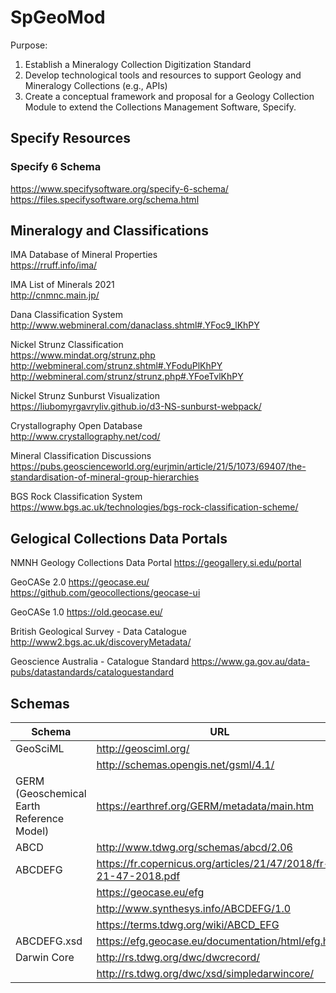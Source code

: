 # SpGeoMod
Purpose:
1. Establish a Mineralogy Collection Digitization Standard
2. Develop technological tools and resources to support Geology and Mineralogy Collections (e.g., APIs)
3. Create a conceptual framework and proposal for a Geology Collection Module to extend the Collections Management Software, Specify.

## Specify Resources
### Specify 6 Schema
https://www.specifysoftware.org/specify-6-schema/
https://files.specifysoftware.org/schema.html

## Mineralogy and Classifications
IMA Database of Mineral Properties  
https://rruff.info/ima/

IMA List of Minerals 2021  
http://cnmnc.main.jp/

Dana Classification System  
http://www.webmineral.com/danaclass.shtml#.YFoc9_lKhPY

Nickel Strunz Classification  
https://www.mindat.org/strunz.php
http://webmineral.com/strunz.shtml#.YFoduPlKhPY
http://webmineral.com/strunz/strunz.php#.YFoeTvlKhPY

Nickel Strunz Sunburst Visualization  
https://liubomyrgavryliv.github.io/d3-NS-sunburst-webpack/

Crystallography Open Database  
http://www.crystallography.net/cod/

Mineral Classification Discussions  
https://pubs.geoscienceworld.org/eurjmin/article/21/5/1073/69407/the-standardisation-of-mineral-group-hierarchies

BGS Rock Classification System  
https://www.bgs.ac.uk/technologies/bgs-rock-classification-scheme/

## Gelogical Collections Data Portals
NMNH Geology Collections Data Portal
https://geogallery.si.edu/portal

GeoCASe 2.0
https://geocase.eu/
https://github.com/geocollections/geocase-ui

GeoCASe 1.0
https://old.geocase.eu/

British Geological Survey - Data Catalogue
http://www2.bgs.ac.uk/discoveryMetadata/

Geoscience Australia - Catalogue Standard
https://www.ga.gov.au/data-pubs/datastandards/cataloguestandard

## Schemas
| Schema | URL |
| ------ | --- |
| GeoSciML | http://geosciml.org/ |
| | http://schemas.opengis.net/gsml/4.1/ |
| GERM (Geoschemical Earth Reference Model) | https://earthref.org/GERM/metadata/main.htm |
| ABCD | http://www.tdwg.org/schemas/abcd/2.06 |
| ABCDEFG | https://fr.copernicus.org/articles/21/47/2018/fr-21-47-2018.pdf |
| | https://geocase.eu/efg |
| | http://www.synthesys.info/ABCDEFG/1.0 |
| | https://terms.tdwg.org/wiki/ABCD_EFG |
| ABCDEFG.xsd	| https://efg.geocase.eu/documentation/html/efg.html |
| Darwin Core | http://rs.tdwg.org/dwc/dwcrecord/ |
| | http://rs.tdwg.org/dwc/xsd/simpledarwincore/ |
